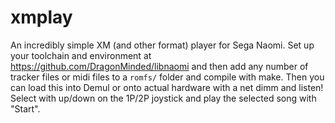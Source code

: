 xmplay
======

An incredibly simple XM (and other format) player for Sega Naomi. Set up your toolchain and environment at https://github.com/DragonMinded/libnaomi and then add any number of tracker files or midi files to a `romfs/` folder and compile with make. Then you can load this into Demul or onto actual hardware with a net dimm and listen! Select with up/down on the 1P/2P joystick and play the selected song with "Start".
